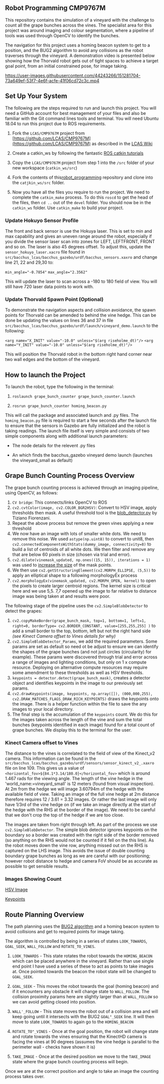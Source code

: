 <!-- 
Author:     Garry Clawson
Date:       26th Jan 2022
Module:     CMP9767M Robotic Programming
Assignment: Assignment 1 - Grape Bunch Detection  
Version:    0.1.0  
Link:       https://github.com/garry-clawson/robot_programming

Comments:
As part of the presentation requirement I will be branching this repo and using the README.md file as a presentation area, with visuals and videos to present my project.  This will be on a FORK called ASSIGN_1_PRESENTATION. I will then merge this into the MAIN after the presentation has taken place. This will then allow other users to have much more detail about the project. I am noting this because you will see COMMITs after submission but prior to the presentation to the rep but only on the ASSIGN_1_PRESENTATION branch. The MAIN branch will be the submitted code base and README.md.
 -->


## Robot Programming CMP9767M

This repository contains the simulation of a vineyard with the challenge to count all the grape bunches across the vines. The specialist area for this project was around imaging and colour segmentation, where a pipeline of tools was used through OpenCV to identify the bunches. 

The navigation for this project uses a homing beacon system to get to a position, and the BUG2 algorithm to avoid any collisions as the robot traverses through the vineyard. A demonstration video is presented below showing how the Thorvald robot gets out of tight spaces to achieve a target goal point, from an initial constrained pose, for image taking.

https://user-images.githubusercontent.com/44243266/151281704-73a649ef-53f7-4e6f-acfe-41f06cd72c3c.mp4


## Set Up Your System

The following are the steps required to run and launch this project. You will need a GitHub account for best management of your files and also be familiar with the Git command lines tools and terminal. You will need Ubuntu 18.04 to run this project due to ROS requirements.

1. Fork the `LCAS/CMP9767M` project from [https://github.com/LCAS/CMP9767M](https://github.com/LCAS/CMP9767M) as described in the [LCAS Wiki](https://github.com/LCAS/CMP9767M/wiki/Workshop-1---Introduction-and-ROS-Basics)

1. Create a catkin_ws by following the fantastic [ROS catkin tutorials](http://wiki.ros.org/catkin/Tutorials/create_a_workspace)

1. Copy the `LCAS/CMP9767M` project from step 1 into the `/src` folder of your new workspace (`catkin_ws/src`)

1. Fork the contents of this[robot_programming](https://github.com/garry-clawson/robot_programming) repository and clone into the `catjkin_ws/src` folder.

1. Now you have all the files you require to run the project. We need to complete the `catkin_make` process. To do this `roscd` to get the head of the files, then `cd ..` out of the `devel` folder. You should now be in the `catkin_ws` folder.  Use `catkin_make` to build your project.


### Update Hokuyo Sensor Profile

The front and back sensor is use the Hokuya laser. This is set to min and max capability and gives an uneven range around the robot, especially if you divide the sensor laser scan into zones for LEFT, LEFTFRONT, FRONT and so on. The laser is also 45 degrees offset. To adjust this, update the `sensor_hokuyo_laser.xacro` file found in `src/bacchus_lcas/bacchus_gazebo/urdf/bacchus_sensors.xaxro` and change line 21, 22 and 29,30 to:

`min_angle="-0.7854"`
`max_angle="2.3562"`

This will update the laser to scan across a -180 to 180 field of view. You will still have 720 laser data points to work with. 

### Update Thorvald Spawn Point (Optional)

To demonstrate the navigation aspects and collision avoidance, the spawn points for Thorvald can be amended to behind the vine hedge. This can be done be updating the values on lines 36 and 37 in file `src/bacchus_lcas/bacchus_gazebo/urdf/launch/vineyard_demo.launch` to the following:

`<arg name="X_INIT" value="-10.0" unless="$(arg riseholme_dt)"/>`
`<arg name="Y_INIT" value="-10.0" unless="$(arg riseholme_dt)"/>`

This will position the Thorvald robot in the bottom right hand corner near two wall edges and the bottom of the vineyard. 

## How to launch the Project

To launch the robot, type the following in the terminal:

1. `roslaunch grape_bunch_counter grape_bunch_counter.launch`

1. `rosrun grape_bunch_counter homing_beacon.py`

This will call the package and associated launch and .py files. The `homing_beacon.py` file is required to start a few seconds after the launch file to ensure that the sensors in Gazebo are fully initialized and the robot is taking readings. The launch file itself is very simple and consists of two simple components along with additional launch parameters:

- The node details for the relevent .py files

- An <include> which finds the bacchus_gazebo vineyard demo launch (launches the vineyard_small as default)


## Grape Bunch Counting Process Overview

The grape bunch counting process is achieved through an imaging pipeline, using OpenCV, as follows:

1. `CV bridge`: This connects/links OpenCV to ROS
2. `cv2.cvtColor(image, cv2.COLOR_BGR2HSV)`: Convert to HSV image, apply thresholds then mask. A useful threshold tool is the [blob_detector.py](https://github.com/tizianofiorenzani/ros_tutorials/blob/master/opencv/include/blob_detector.py) by Tiziano Fiorenzani.
1. Repeat the above process but remove the green vines applying a new threshold
1. We now have an image with lots of smaller white dots. We need to remove this noise. We used `astype(np.uint8)` to convert to unit8, then `cv2.connectedComponentsWithStats(dummy_image, connectivity=8)` to build a list of centroids of all white dots. We then filter and remove any that are below 60 pixels in size (chosen via trial and error).
1. `cv2.dilate(vinemask_updated, np.ones((15, 15)), iterations = 1)` was used to [increase the size](https://opencv24-python-tutorials.readthedocs.io/en/latest/py_tutorials/py_imgproc/py_morphological_ops/py_morphological_ops.html) of the mask points. 
1. We then use `cv2.getStructuringElement(cv2.MORPH_ELLIPSE, (5,5))` to apply an elliptical shape to a following morphologyEx process
1. `cv2.morphologyEx(vinemask_updated, cv2.MORPH_OPEN, kernel)` to open the pixels to create larger centroid regions. The kernel size is critical here and we use 5,5. 7,7 opened up the image to far relative to distance image was being taken at and results were poor.

The following stage of the pipeline uses the `cv2.SimpleBlobDetector` to detect the grapes:

1. `cv2.copyMakeBorder(grape_bunch_mask, top=1, bottom=1, left=1, right=0, borderType= cv2.BORDER_CONSTANT, value=[255,255,255] )` to add a small border to the top, bottom, left but not the right hand side *(see Kinect Camera offset to Vines details for why)*
1. `cv2.SimpleBlobDetector_Params`, we add the required parameters. Some params are set as default so need ot be adjust to ensure we can identify the shapes of the grape bunches (and not just circles (circularity) for example). These params were discovered through trial and error across a range of images and lighting conditions, but only on 1 x compute resource. Deploying on alternative compute resources may require some amendment to these thresholds as well as HSV thresholds. 
1. `keypoints = detector.detect(grape_bunch_mask)`, creates a detector object and identifies keypoints in the image to our previously set params.
1. `cv2.drawKeypoints(image, keypoints, np.array([]), (000,000,255), cv2.DRAW_MATCHES_FLAGS_DRAW_RICH_KEYPOINTS)` draws the keypoints onto the image. There is a helper function within the file to save the any images to your local directory. 
1. The final step is the accumulation of the `keypoints` count. We do this for the images taken across the length of the vine and sum the total bunches (keypoints identified in each image) found for a total count of grape bunches. We display this to the terminal for the user.

### Kinect Camera offset to Vines

The distance to the vines is correlated to the field of view of the Kinect_v2 camera. This information can be found in the `src/bacchus_lcas/bacchus_gazebo/urdf/sensors/sensor_kinect_v2_.xaxro` file on line 109. This gives us a value of `<horizontal_fov>${84.1*3.14/180.0}</horizontal_fov>` which is around 1.467 rads for the viewing angle. The length of the vine hedge in the 'world_name:=vineyard_small' is 12 meters (found from visual inspection). At 2m from the hedge we will image 3.60794m of the hedge with the available field of view. Taking an image of the full vine hedge at 2m distance therefore requires 12 / 3.61 = 3.32 images. Or rather the last image will only have 1/3rd of the vine hedge on (if we take an image directly at the start of the hedge with the RHS at the border of the image). We need to be careful that we don't crop the top of the hedge if we are too close.

The images are taken from right through left. As part of the process we use `cv2.SimpleBlobDetector`. The simple blob detector ignores keypoints on the boundary so a border was created with the right side of the border removed (so anything on the RHS would not be counted if it fell on the this line). As the robot moves down the vine row, anything missed out on the RHS is captured on the LHS image. This avoids the issue of double counting boundary grape bunches as long as we are careful with our positioning; however robot distance to hedge and camera FoV should be as accurate as possible to get sensible results.

### Images Showing Count

[HSV Image](images/HSVimage.png)

[Keypoints](images/HSVimage.png)

## Route Planning Overview

The path planning uses the [BUG2 algorithm](https://automaticaddison.com/the-bug2-algorithm-for-robot-motion-planning/) and a homing beacon system to avoid collisions and get to required points for image taking. 

The algorithm is controlled by being in a series of states `LOOK_TOWARDS`, `GOAL_SEEK`, `WALL_FOLLOW` and `ROTATE_TO_VINES`. 

1. `LOOK_TOWARDS` - This state rotates the robot towards the `HOMING_BEACON` which can be placed anywhere in the vineyard. Rather than use single end point I have used a series of these to act as points to take images at. Once pointed towards the beacon the robot state will be changed to `GOAL_SEEK`.

1. `GOAL_SEEK` - This moves the robot towards the goal (homing beacon) and if it encounters any obstacle it will change state to `WALL_FOLLOW`. The collision proximity params here are slightly larger than at `WALL_FOLLOW` so we can avoid getting closed into position. 

1. `WALL'_FOLLOW` - This state moves the robot out of a collision area and will keep going until it intersects with the BUG2 `GOAL"_SEEK` line. It will then move to state `LOOK_TOWARDS` to again go to the `HOMING_BEACON`

1. `ROTATE_TO"_VINES` - Once at the goal position, the robot will change state and rotate towards the vines ensuring that the KinectHD camera is facing the vines at 90 degrees (assumes the vine hedge is parallel to the perimeter wall - checks have shown it is)

1. `TAKE_IMAGE` - Once at the desired position we move to the `TAKE_IMAGE` state where the grape bunch counting process will begin.

Once we are at the correct position and angle to take an image the counting process takes over. 
